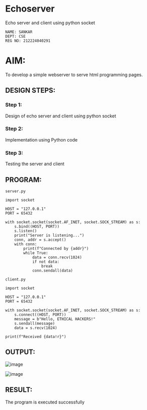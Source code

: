 # Echoserver
Echo server and client using python socket
```
NAME: SANKAR 
DEPT: CSE
REG NO: 212224040291
```
# AIM:

To develop a simple webserver to serve html programming pages.

## DESIGN STEPS:

### Step 1:

Design of echo server and client using python socket

### Step 2:

Implementation using Python code

### Step 3:

Testing the server and client 

## PROGRAM:
```
server.py

import socket

HOST = "127.0.0.1"
PORT = 65432

with socket.socket(socket.AF_INET, socket.SOCK_STREAM) as s:
    s.bind((HOST, PORT))
    s.listen()
    print("Server is listening...")
    conn, addr = s.accept()
    with conn:
        print(f"Connected by {addr}")
        while True:
            data = conn.recv(1024)
            if not data:
                break
            conn.sendall(data)

```
```
client.py

import socket

HOST = "127.0.0.1"
PORT = 65432

with socket.socket(socket.AF_INET, socket.SOCK_STREAM) as s:
    s.connect((HOST, PORT))
    message = b"Hello, ETHICAL HACKERS!"
    s.sendall(message)
    data = s.recv(1024)

print(f"Received {data!r}")

```

## OUTPUT:
![image](https://github.com/user-attachments/assets/b3acd124-1624-4479-8534-4e3200e47324)

![image](https://github.com/user-attachments/assets/93b6b7d7-8cbf-43ff-8cdc-c1fa88f6cc65)

## RESULT:
The program is executed successfully

